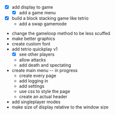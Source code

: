 - [x] add display to game
    - [x] add a game menu
- [x] build a block stacking game like tetrio
    - add a swap gamemode
- change the gameloop method to be less scuffed
- make better graphics
- create custom font
- add tetrio quickplay v1
    - [x] see other players
    - allow attacks
    - add death and spectating
- create main menu -- in progress
    - create every page
    - add logging in
    - add settings
    - use css to style the page
    - create an actual header
- add singleplayer modes
- make size of display relative to the window size